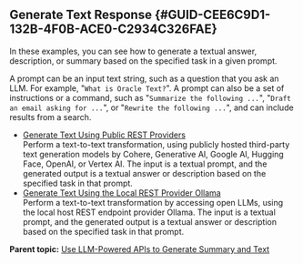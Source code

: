 ## Generate Text Response {#GUID-CEE6C9D1-132B-4F0B-ACE0-C2934C326FAE}

In these examples, you can see how to generate a textual answer, description, or summary based on the specified task in a given prompt.

A prompt can be an input text string, such as a question that you ask an LLM. For example, "`What is Oracle Text?`". A prompt can also be a set of instructions or a command, such as "`Summarize the following ...`", "`Draft an email asking for ...`", or "`Rewrite the following ...`", and can include results from a search. 

  * [Generate Text Using Public REST Providers](generate-text-using-public-third-party-apis.md)  
Perform a text-to-text transformation, using publicly hosted third-party text generation models by Cohere, Generative AI, Google AI, Hugging Face, OpenAI, or Vertex AI. The input is a textual prompt, and the generated output is a textual answer or description based on the specified task in that prompt. 
  * [Generate Text Using the Local REST Provider Ollama](generate-text-locally-ollama.md)  
Perform a text-to-text transformation by accessing open LLMs, using the local host REST endpoint provider Ollama. The input is a textual prompt, and the generated output is a textual answer or description based on the specified task in that prompt. 



**Parent topic:** [Use LLM-Powered APIs to Generate Summary and Text](use-llm-powered-apis-generate-summary-and-text.md)
